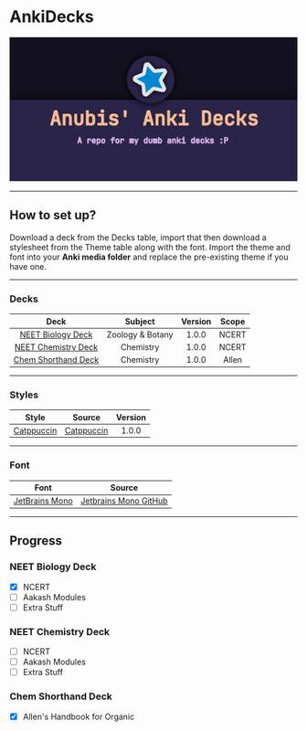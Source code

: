 # AnkiDecks
![Banner](https://github.com/AnubisNekhet/AnkiDecks/blob/d157d8d26904d97917aedcb7f8f3e66a0e5014ac/AnkiThumb.png)
- - - -
## How to set up?
Download a deck from the Decks table, import that then download a stylesheet from the Theme table along with the font.
Import the theme and font into your **Anki media folder** and replace the pre-existing theme if you have one.
- - - -
### Decks
Deck | Subject | Version | Scope
:---: | :---: | :---: | :---:
[NEET Biology Deck](https://github.com/AnubisNekhet/AnkiDecks/blob/main/Decks/Anubis_Biology.apkg?raw=true "Biology Mega Deck") | Zoology & Botany | 1.0.0 | NCERT
[NEET Chemistry Deck](https://github.com/AnubisNekhet/AnkiDecks/blob/main/Decks/Anubis_Chemistry.apkg?raw=true "Chem Mega Deck") | Chemistry | 1.0.0 | NCERT
[Chem Shorthand Deck](https://github.com/AnubisNekhet/AnkiDecks/blob/main/Decks/Anubis_ShorthandChem.apkg?raw=true "Chem Shorthand Deck") | Chemistry | 1.0.0 | Allen
- - - -
### Styles
Style | Source | Version
:---: | :---: | :---:
[Catppuccin](https://raw.githubusercontent.com/AnubisNekhet/AnkiDecks/main/Styles/catppuccin/AnubisTheme.css) | [Catppuccin](https://github.com/catppuccin/catppuccin) | 1.0.0
- - - -
### Font
Font | Source
:---: | :---:
[JetBrains Mono](https://github.com/AnubisNekhet/AnkiDecks/blob/main/Fonts/jbmono.ttf?raw=true) | [Jetbrains Mono GitHub](https://github.com/JetBrains/JetBrainsMono)
- - - -
## Progress
### NEET Biology Deck
- [x] NCERT
- [ ] Aakash Modules
- [ ] Extra Stuff
### NEET Chemistry Deck
- [ ] NCERT
- [ ] Aakash Modules
- [ ] Extra Stuff
### Chem Shorthand Deck
- [x] Allen's Handbook for Organic
